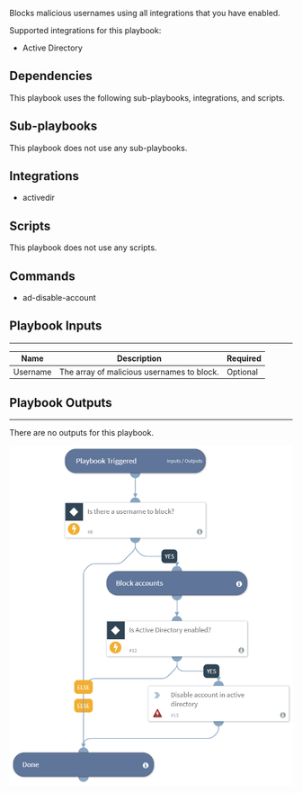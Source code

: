 Blocks malicious usernames using all integrations that you have enabled.

Supported integrations for this playbook:
* Active Directory

## Dependencies
This playbook uses the following sub-playbooks, integrations, and scripts.

## Sub-playbooks
This playbook does not use any sub-playbooks.

## Integrations
* activedir

## Scripts
This playbook does not use any scripts.

## Commands
* ad-disable-account

## Playbook Inputs
---

| **Name** | **Description** |  **Required** |
| --- | --- | --- | 
| Username | The array of malicious usernames to block. |  Optional |

## Playbook Outputs
---
There are no outputs for this playbook.

![Block_Account_Generic](https://github.com/demisto/content/blob/1bdd5229392bd86f0cc58265a24df23ee3f7e662/docs/images/playbooks/Block_Account_Generic.png)

